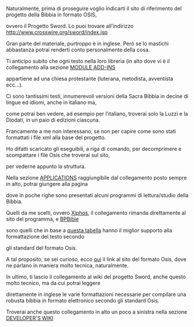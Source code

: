Naturalmente, prima di proseguire voglio indicarti il sito di riferimento del progetto della Bibbia in formato OSIS,

ovvero il Progetto Sword. Lo puoi trovare all'indirizzo http://www.crosswire.org/sword/index.jsp

Gran parte del materiale, purtroppo è in inglese. Però se lo mastichi abbastanza potrai renderti conto personalmente della cosa.

Ti anticipo subito che ogni testo nella loro libreria (in alto dove vi è il collegamento alla sezione [MODULE ADD-INS](http://www.crosswire.org/sword/modules/index.jsp)

appartiene ad una chiesa protestante (luterana, metodista, avventista ecc...).

Ci sono tantissimi testi, innumerevoli versioni della Sacra Bibbia in decine di lingue ed idiomi, anche in italiano ma,

come potrai ben vedere, ad esempio per l'italiano, troverai solo la Luzzi e la Diodati, in un paio di edizioni ciascuna.

Francamente a me non interessano, se non per capire come sono stati formattati i file xml alla base del progetto.

Ho difatti scaricato gli eseguibili, a riga di comando, per decomprimere e scompattare i file Osis che troverai sul sito,

per vederne appunto la struttura.

Nella sezione [APPLICATIONS](http://www.crosswire.org/applications.jsp) raggiungibile dal collegamento posto sempre in alto, potrai giungere alla pagina

dove in poche righe sono presentati alcuni programmi di lettura/studio della Bibbia.

Quelli da me scelti, ovvero [Xiphos](http://xiphos.org/), il collegamento rimanda direttamente al sito del programma, e [BPBible](http://bpbible.com/)

sono quelli che in base a [questa tabella](https://wiki.crosswire.org/Choosing_a_SWORD_program) hanno il miglior supporto alla formattazione del testo secondo

gli standard del formato Osis.

A tal proposito, se sei curioso, ecco [qui](https://ebible.org/osis/) il link al sito del formato Osis, dove ne parlano in maniera molto tecnica, naturalmente.

In ultimo, ti lascio il collegamento al wiki del progetto Sword, anche questo molto tecnico, ma da cui potrai leggere

direttamente in inglese le varie formattazioni necessarie per compilare una robusta bibbia in formato elettronico secondo gli standard Osis.

Troverai anche questo collegamento in alto un poco a sinistra nella sezione [DEVELOPER'S WIKI](https://wiki.crosswire.org/)

